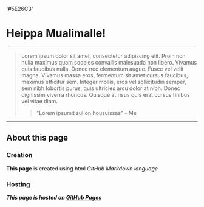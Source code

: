 '#5E26C3'

# Heippa Mualimalle!
***
> Lorem ipsum dolor sit amet, consectetur adipiscing elit. Proin non nulla maximus quam sodales convallis 
>malesuada non libero. Vivamus quis faucibus nulla. Donec nec elementum augue. Fusce vel velit magna. 
>Vivamus massa eros, fermentum sit amet cursus faucibus, maximus efficitur sem. Integer mollis, eros vel 
>sollicitudin semper, sem nibh lobortis purus, quis ultricies arcu dolor at nibh. Donec dignissim viverra 
>rhoncus. Quisque at risus quis erat cursus finibus vel vitae diam.
>> "Lorem ipsumit sul on housuissas" - Me

***
## About this page
### Creation
**This page** is created using ~~html~~ _GitHub Markdown language_
### Hosting
***This page is hosted on [GitHub Pages](https://pages.github.com/)***

